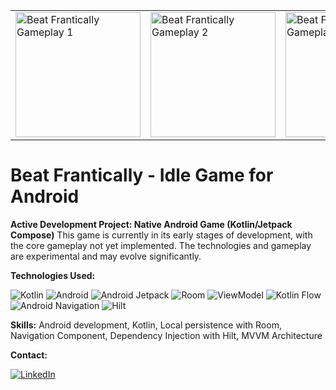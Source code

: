 <table align = "center" style = "border-collapse: collapse;">
  <tr>
    <td style = "border: none;"><img src="https://github.com/JassonRDV/Develop-a-Game-in-Native-Android-with-Kotlin/blob/master/images/1.png" width="200" alt="Beat Frantically Gameplay 1"></td>
    <td style = "border: none;"><img src="https://github.com/JassonRDV/Develop-a-Game-in-Native-Android-with-Kotlin/blob/master/images/2.png" width="200" alt="Beat Frantically Gameplay 2"></td>
    <td style = "border: none;"><img src="https://github.com/JassonRDV/Develop-a-Game-in-Native-Android-with-Kotlin/blob/master/images/3.png" width="200" alt="Beat Frantically Gameplay 3"></td>
    <td style = "border: none;"><img src="https://github.com/JassonRDV/Develop-a-Game-in-Native-Android-with-Kotlin/blob/master/images/4.png" width="200" alt="Beat Frantically Gameplay 4"></td>
  </tr>
</table>

# Beat Frantically - Idle Game for Android

**Active Development Project: Native Android Game (Kotlin/Jetpack Compose)**
This game is currently in its early stages of development, with the core gameplay not yet implemented. The technologies and gameplay are experimental and may evolve significantly.

**Technologies Used:**
<p align="left">
  <img src="https://img.shields.io/badge/Kotlin-0095D5?style=for-the-badge&logo=kotlin&logoColor=white" alt="Kotlin"/>
  <img src="https://img.shields.io/badge/Android-3DDC84?style=for-the-badge&logo=android&logoColor=white" alt="Android"/>
  <img src="https://img.shields.io/badge/Android_Jetpack-4285F4?style=for-the-badge&logo=android&logoColor=white" alt="Android Jetpack"/>
  <img src="https://img.shields.io/badge/Room-F7F0E7?style=for-the-badge&logo=android&logoColor=black" alt="Room"/>
  <img src="https://img.shields.io/badge/ViewModel-F7F0E7?style=for-the-badge&logo=android&logoColor=black" alt="ViewModel"/>
  <img src="https://img.shields.io/badge/Kotlin_Flow-F7F0E7?style=for-the-badge&logo=kotlin&logoColor=black" alt="Kotlin Flow"/>
  <img src="https://img.shields.io/badge/Android_Navigation-F7F0E7?style=for-the-badge&logo=android&logoColor=black" alt="Android Navigation"/>
  <img src="https://img.shields.io/badge/Hilt-00D1FE?style=for-the-badge&logo=android&logoColor=white" alt="Hilt"/>
</p>

**Skills:** Android development, Kotlin, Local persistence with Room, Navigation Component, Dependency Injection with Hilt, MVVM Architecture

**Contact:**
<p align="left">
  <a href="https://www.linkedin.com/in/jasson-ramos-66b897340/" target="_blank">
    <img src="https://img.shields.io/badge/LinkedIn-0077B5?style=for-the-badge&logo=linkedin&logoColor=white" alt="LinkedIn"/>
  </a>
</p>

